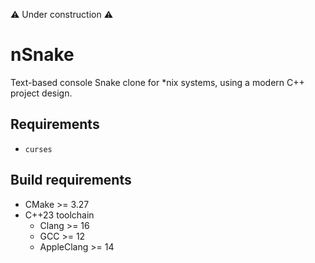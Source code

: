 ⚠️ Under construction ⚠️

# nSnake

Text-based console Snake clone for *nix systems, using a modern C++ project design.

## Requirements

- `curses`

## Build requirements

- CMake >= 3.27
- C++23 toolchain
  - Clang >= 16
  - GCC >= 12
  - AppleClang >= 14
